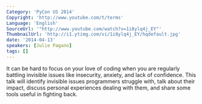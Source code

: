 ```yaml
---
Category: 'PyCon US 2014'
Copyright: 'http://www.youtube.com/t/terms'
Language: 'English'
SourceUrl: '"http://www.youtube.com/watch?v=1i8ylq4j_EY"'
ThumbnailUrl: 'http://i1.ytimg.com/vi/1i8ylq4j_EY/hqdefault.jpg'
date: '2014-04-13'
speakers: [Julie Pagano]
tags: []
---
```

It can be hard to focus on your love of coding when you are regularly battling invisible issues like insecurity, anxiety, and lack of confidence. This talk will identify invisible issues programmers struggle with, talk about their impact, discuss personal experiences dealing with them, and share some tools useful in fighting back.